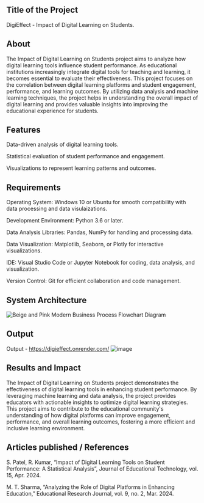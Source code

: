 ## Title of the Project
DigiEffect - Impact of Digital Learning on Students.

## About
The Impact of Digital Learning on Students project aims to analyze how digital learning tools influence student performance. As educational institutions increasingly integrate digital tools for teaching and learning, it becomes essential to evaluate their effectiveness. This project focuses on the correlation between digital learning platforms and student engagement, performance, and learning outcomes. By utilizing data analysis and machine learning techniques, the project helps in understanding the overall impact of digital learning and provides valuable insights into improving the educational experience for students.

## Features

Data-driven analysis of digital learning tools.

Statistical evaluation of student performance and engagement.

Visualizations to represent learning patterns and outcomes.

## Requirements

Operating System: Windows 10 or Ubuntu for smooth compatibility with data processing and data visulaizations.

Development Environment: Python 3.6 or later.

Data Analysis Libraries: Pandas, NumPy for handling and processing data.

Data Visualization: Matplotlib, Seaborn, or Plotly for interactive visualizations.

IDE: Visual Studio Code or Jupyter Notebook for coding, data analysis, and visualization.

Version Control: Git for efficient collaboration and code management.

## System Architecture
![Beige and Pink Modern Business Process Flowchart Diagram](https://github.com/user-attachments/assets/e6a344f1-e472-4d8e-8f19-e7bfbc2322c1)

## Output

Output - https://digieffect.onrender.com/
![image](https://github.com/user-attachments/assets/0685ab4d-0e0d-4481-8d44-4d5e80c9cb49)


## Results and Impact
The Impact of Digital Learning on Students project demonstrates the effectiveness of digital learning tools in enhancing student performance. By leveraging machine learning and data analysis, the project provides educators with actionable insights to optimize digital learning strategies. This project aims to contribute to the educational community's understanding of how digital platforms can improve engagement, performance, and overall learning outcomes, fostering a more efficient and inclusive learning environment.

## Articles published / References

S. Patel, R. Kumar, “Impact of Digital Learning Tools on Student Performance: A Statistical Analysis”, Journal of Educational Technology, vol. 15, Apr. 2024.

M. T. Sharma, “Analyzing the Role of Digital Platforms in Enhancing Education,” Educational Research Journal, vol. 9, no. 2, Mar. 2024.





